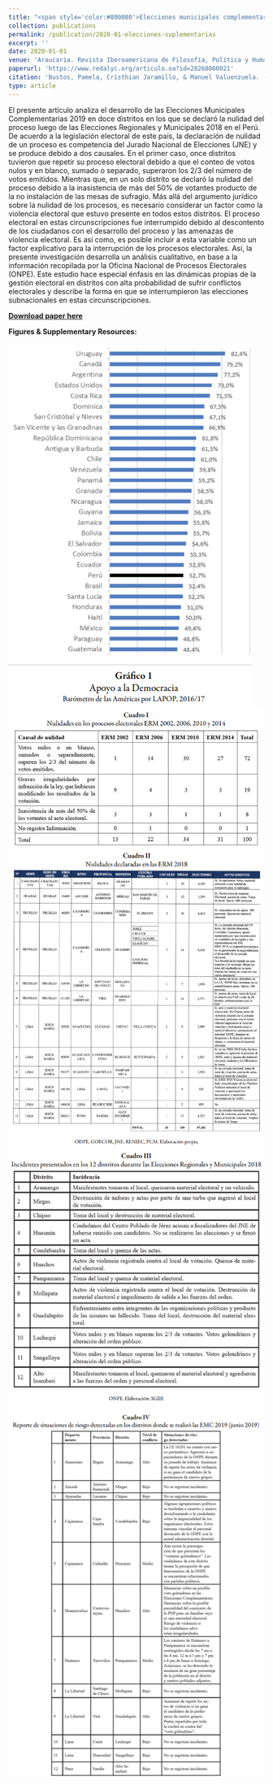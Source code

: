 ```yaml
---
title: "<span style='color:#800080'>Elecciones municipales complementarias en distritos post conflicto electoral en Perú</span>"
collection: publications
permalink: /publication/2020-01-elecciones-suplementarias
excerpt: ''
date: 2020-01-01
venue: 'Araucaria. Revista Iberoamericana de Filosofía, Política y Humanidades'
paperurl: 'https://www.redalyc.org/articulo.oa?id=28268060021'
citation: 'Bustos, Pamela, Cristhian Jaramillo, & Manuel Valuenzuela. (2020). &quot;Elecciones municipales complementarias en distritos post conflicto electoral en Perú.&quot; <i>Araucaria. Revista Iberoamericana de Filosofía, Política y Humanidades</i>. 22(43): 419-438.'
type: article
---
```


El presente artículo analiza el desarrollo de las Elecciones Municipales Complementarias 2019 en doce distritos en los que se declaró la nulidad del proceso luego de las Elecciones Regionales y Municipales 2018 en el Perú. De acuerdo a la legislación electoral de este país, la declaración de nulidad de un proceso es competencia del Jurado Nacional de Elecciones (JNE) y se produce debido a dos causales. En el primer caso, once distritos tuvieron que repetir su proceso electoral debido a que el conteo de votos nulos y en blanco, sumado o separado, superaron los 2/3 del número de votos emitidos. Mientras que, en un solo distrito se declaró la nulidad del proceso debido a la inasistencia de más del 50% de votantes producto de la no instalación de las mesas de sufragio. Más allá del argumento jurídico sobre la nulidad de los procesos, es necesario considerar un factor como la violencia electoral que estuvo presente en todos estos distritos. El proceso electoral en estas circunscripciones fue interrumpido debido al descontento de los ciudadanos con el desarrollo del proceso y las amenazas de violencia electoral. Es así como, es posible incluir a esta variable como un factor explicativo para la interrupción de los procesos electorales. Así, la presente investigación desarrolla un análisis cualitativo, en base a la información recopilada por la Oficina Nacional de Procesos Electorales (ONPE). Este estudio hace especial énfasis en las dinámicas propias de la gestión electoral en distritos con alta probabilidad de sufrir conflictos electorales y describe la forma en que se interrumpieron las elecciones subnacionales en estas circunscripciones.

[**Download paper here**](https://www.researchgate.net/publication/341165520_Elecciones_municipales_complementarias_en_distritos_posconflicto_electoral_en_Peru)

**Figures & Supplementary Resources:**

<img src="images/complementary_figure1.png"/>
<img src="images/complementary_table1.png"/>
<img src="images/complementary_table2.png"/>
<img src="images/complementary_table3.png"/>
<img src="images/complementary_table4.png"/>
